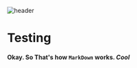 ![header](https://capsule-render.vercel.app/api?type=venom&height=300&color=gradient&customColorList=0,2,2,5,4,6,8,10,12,14,16,20,30&text=Hello%20World!!&fontSize=75&animation=twinkling)

# Testing
#### Okay. So That's how `MarkDown` works. *Cool*
